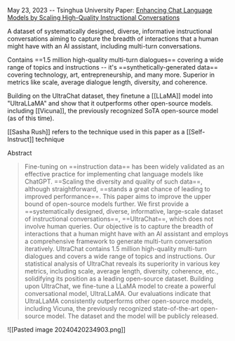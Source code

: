 May 23, 2023 -- Tsinghua University
Paper: [Enhancing Chat Language Models by Scaling High-Quality Instructional Conversations](https://arxiv.org/abs/2305.14233)

A dataset of systematically designed, diverse, informative instructional conversations aiming to capture the breadth of interactions that a human might have with an AI assistant, including multi-turn conversations.

Contains ==1.5 million high-quality multi-turn dialogues== covering a wide range of topics and instructions -- it's ==synthetically-generated data== covering technology, art, entrepreneurship, and many more. Superior in metrics like scale, average dialogue length, diversity, and coherence.

Building on the UltraChat dataset, they finetune a [[LLaMA]] model into "UltraLLaMA" and show that it outperforms other open-source models. including [[Vicuna]], the previously recognized SoTA open-source model (as of this time).

[[Sasha Rush]] refers to the technique used in this paper as a [[Self-Instruct]] technique

Abstract
> Fine-tuning on ==instruction data== has been widely validated as an effective practice for implementing chat language models like ChatGPT. ==Scaling the diversity and quality of such data==, although straightforward, ==stands a great chance of leading to improved performance==. This paper aims to improve the upper bound of open-source models further. We first provide a ==systematically designed, diverse, informative, large-scale dataset of instructional conversations==, ==UltraChat==, which does not involve human queries. Our objective is to capture the breadth of interactions that a human might have with an AI assistant and employs a comprehensive framework to generate multi-turn conversation iteratively. UltraChat contains 1.5 million high-quality multi-turn dialogues and covers a wide range of topics and instructions. Our statistical analysis of UltraChat reveals its superiority in various key metrics, including scale, average length, diversity, coherence, etc., solidifying its position as a leading open-source dataset. Building upon UltraChat, we fine-tune a LLaMA model to create a powerful conversational model, UltraLLaMA. Our evaluations indicate that UltraLLaMA consistently outperforms other open-source models, including Vicuna, the previously recognized state-of-the-art open-source model. The dataset and the model will be publicly released.


![[Pasted image 20240420234903.png]]

